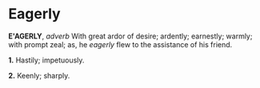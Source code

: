 # Eagerly

**E'AGERLY**, _adverb_ With great ardor of desire; ardently; earnestly; warmly; with prompt zeal; as, he _eagerly_ flew to the assistance of his friend.

**1.** Hastily; impetuously.

**2.** Keenly; sharply.